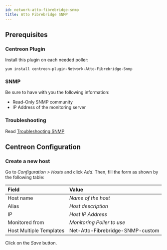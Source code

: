 ```yaml
---
id: network-atto-fibrebridge-snmp
title: Atto Fibrebridge SNMP
---
```


## Prerequisites

### Centreon Plugin

Install this plugin on each needed poller:

``` shell
yum install centreon-plugin-Network-Atto-Fibrebridge-Snmp
```

### SNMP

Be sure to have with you the following information:

  - Read-Only SNMP community
  - IP Address of the monitoring server

### Troubleshooting

Read [Troubleshooting
SNMP](../tutorials/troubleshooting-plugins.html#snmp-checks)

## Centreon Configuration

### Create a new host

Go to *Configuration \> Hosts* and click *Add*. Then, fill the form as shown by
the following table:

| Field                   | Value                            |
| :---------------------- | :------------------------------- |
| Host name               | *Name of the host*               |
| Alias                   | *Host description*               |
| IP                      | *Host IP Address*                |
| Monitored from          | *Monitoring Poller to use*       |
| Host Multiple Templates | Net-Atto-Fibrebridge-SNMP-custom |

Click on the *Save* button.
